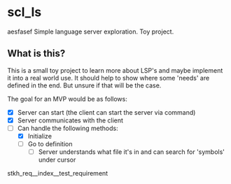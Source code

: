 # scl_ls
aesfasef
Simple language server exploration. Toy project.

## What is this?
This is a small toy project to learn more about LSP's and maybe implement it into a real world use.
It should help to show where some 'needs' are defined in the end. But unsure if that will be the case.

The goal for an MVP would be as follows:

- [x] Server can start (the client can start the server via command)
- [x] Server communicates with the client
- [ ] Can handle the following methods: 
   - [x] Initialize
   - [ ] Go to definition
        - [ ] Server understands what file it's in and can search for 'symbols' under cursor

stkh_req__index__test_requirement
